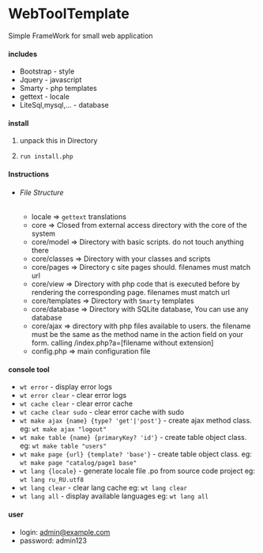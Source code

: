 # WebToolTemplate

Simple FrameWork for small web application

#### includes

- Bootstrap - style
- Jquery - javascript
- Smarty - php templates
- gettext - locale
- LiteSql,mysql,... - database

#### install

1. unpack this in Directory

2. `run install.php`

#### Instructions

- ###### File Structure
	- locale => `gettext` translations
	- core => Closed from external access directory with the core of the system
	- core/model => Directory with basic scripts. do not touch anything there
	- core/classes => Directory with your classes and scripts
	- core/pages => Directory c site pages should. filenames must match url
	- core/view => Directory with php code that is executed before by rendering the corresponding page. filenames must match url
	- core/templates => Directory with `Smarty` templates
	- core/database => Directory with SQLite database, You can use any database
	- core/ajax => directory with php files available to users. the filename must be the same as the method name in the action field on your form. calling /index.php?a=[filename without extension]
	- config.php => main configuration file

#### console tool

- `wt error` - display error logs
- `wt error clear` - clear error logs
- `wt cache clear` - clear error cache
- `wt cache clear sudo` - clear error cache with sudo
- `wt make ajax {name} {type? 'get'|'post'}` - create ajax method class. eg: `wt make ajax "logout"`
- `wt make table {name} {primaryKey? 'id'}` - create table object class. eg: `wt make table "users"`
- `wt make page {url} {template? 'base'}` - create table object class. eg: `wt make page "catalog/page1 base"`
- `wt lang {locale}` - generate locale file .po from source code project eg: `wt lang ru_RU.utf8`
- `wt lang clear` - clear lang cache eg: `wt lang clear`
- `wt lang all` - display available languages eg: `wt lang all`

#### user

- login: admin@example.com
- password: admin123
